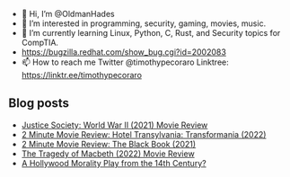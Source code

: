 - 👋 Hi, I’m @OldmanHades
- 👀 I’m interested in programming, security, gaming, movies, music.
- 🌱 I’m currently learning Linux, Python, C, Rust, and Security topics for CompTIA.
- https://bugzilla.redhat.com/show_bug.cgi?id=2002083
- 📫 How to reach me Twitter @timothypecoraro
Linktree: https://linktr.ee/timothypecoraro

## Blog posts
<!-- BLOG-POST-LIST:START -->
- [Justice Society: World War II &lpar;2021&rpar; Movie Review](https://medium.com/@timothypecoraro/justice-society-world-war-ii-2021-movie-review-8f235191c3ad?source=rss-5097f5c9b801------2)
- [2 Minute Movie Review: Hotel Transylvania: Transformania &lpar;2022&rpar;](https://medium.com/@timothypecoraro/2-minute-movie-review-hotel-transylvania-transformania-2022-6f5e2c36305a?source=rss-5097f5c9b801------2)
- [2 Minute Movie Review: The Black Book &lpar;2021&rpar;](https://medium.com/@timothypecoraro/2-minute-movie-review-the-black-book-2021-16fa5a145db4?source=rss-5097f5c9b801------2)
- [The Tragedy of Macbeth &lpar;2022&rpar; Movie Review](https://medium.com/@timothypecoraro/the-tragedy-of-macbeth-2022-movie-review-fb254e1ffa81?source=rss-5097f5c9b801------2)
- [A Hollywood Morality Play from the 14th Century?](https://medium.com/@timothypecoraro/a-hollywood-morality-play-from-the-14th-century-f79587172a68?source=rss-5097f5c9b801------2)
<!-- BLOG-POST-LIST:END -->
